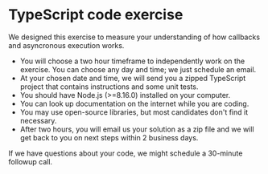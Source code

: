 # TypeScript code exercise

We designed this exercise to measure your understanding of how callbacks and asyncronous execution works.

- You will choose a two hour timeframe to independently work on the exercise. You can choose any day and time; we just schedule an email.
- At your chosen date and time, we will send you a zipped TypeScript project that contains instructions and some unit tests.
- You should have Node.js (>=8.16.0) installed on your computer.
- You can look up documentation on the internet while you are coding.
- You may use open-source libraries, but most candidates don't find it necessary.
- After two hours, you will email us your solution as a zip file and we will get back to you on next steps within 2 business days.

If we have questions about your code, we might schedule a 30-minute followup call.
